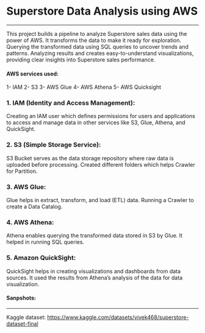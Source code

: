 # Superstore Data Analysis using AWS
-------------------------------------------------------------

This project builds a pipeline to analyze Superstore sales data using the power of AWS. It transforms the data to make it ready for exploration. Querying the transformed data using SQL queries to uncover trends and patterns. Analyzing results and creates easy-to-understand visualizations, providing clear insights into Superstore sales performance.

#### AWS services used:

1- IAM 
2- S3
3- AWS Glue
4- AWS Athena
5- AWS Quicksight



### 1. IAM (Identity and Access Management): 
Creating an IAM user which defines permissions for users and applications to access and manage data in other services like S3, Glue, Athena, and QuickSight.

### 2. S3 (Simple Storage Service): 
S3 Bucket serves as the data storage repository where raw data is uploaded before processing. 
Created different folders which helps Crawler for Partition.

### 3. AWS Glue: 
Glue helps in extract, transform, and load (ETL) data. 
Running a Crawler to create a Data Catalog.

### 4. AWS Athena: 
Athena enables querying the transformed data stored in S3 by Glue.
It helped in running SQL queries.

### 5. Amazon QuickSight: 
QuickSight helps in creating visualizations and dashboards from data sources.
It used the results from Athena’s analysis of the data for  data visualization.

#### Sanpshots:
 
----------------------------------------------------------------

Kaggle dataset: https://www.kaggle.com/datasets/vivek468/superstore-dataset-final
